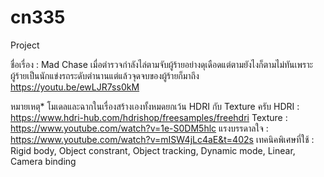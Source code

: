 # cn335

Project

ชื่อเรื่อง : Mad Chase
เมื่อตำรวจกำลังไล่ตามจับผู้ร้ายอย่างดุเดือดแต่ตามยังไงก็ตามไม่ทันเพราะผู้ร้ายเป็นนักแข่งรถระดับตำนานแต่แล้วจุดจบของผู้ร้ายก็มาถึง
                         https://youtu.be/ewLJR7ss0kM

หมายเหตุ* โมเดลและฉากในเรื่องสร้างเองทั้งหมดยกเว้น HDRI กับ Texture ครับ
HDRI : https://www.hdri-hub.com/hdrishop/freesamples/freehdri
Texture : https://www.youtube.com/watch?v=1e-S0DM5hlc
แรงบรรดาลใจ : https://www.youtube.com/watch?v=mISW4jLc4aE&t=402s
เทคนิคพิเศษที่ใช้ : Rigid body, Object constrant, Object tracking, Dynamic mode, Linear, Camera binding

